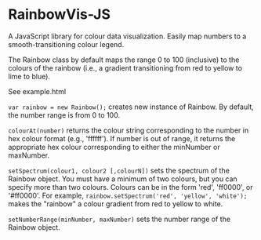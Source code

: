 RainbowVis-JS
=============

A JavaScript library for colour data visualization. Easily map numbers to a smooth-transitioning colour legend.

The Rainbow class by default maps the range 0 to 100 (inclusive) to the colours of the rainbow (i.e., a gradient transitioning from red to yellow to lime to blue).

See example.html

`var rainbow = new Rainbow();` creates new instance of Rainbow. By default, the number range is from 0 to 100.

`colourAt(number)` returns the colour string corresponding to the number in hex colour format (e.g., 'ffffff'). If number is out of range, it returns the appropriate hex colour corresponding to either the minNumber or maxNumber.

`setSpectrum(colour1, colour2 [,colourN])` sets the spectrum of the Rainbow object. You must have a minimum of two colours, but you can specify more than two colours. Colours can be in the form 'red', 'ff0000', or '#ff0000'. For example, `rainbow.setSpectrum('red', 'yellow', 'white');` makes the "rainbow" a colour gradient from red to yellow to white.

`setNumberRange(minNumber, maxNumber)` sets the number range of the Rainbow object. 
